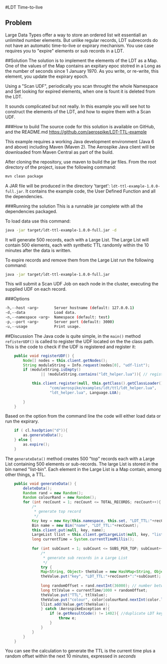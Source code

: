 #LDT Time-to-live

## Problem
Large Data Types offer a way to store an ordered list wit essentiall an unlimited number elements. But unlike regular records, LDT subrecords do not have an automatic time-to-live or expirary mechanism. You use case requires you to "expire" elements or sub records in a LDT.

##Solution
The solution is to implement the elements of the LDT as a Map. One of the values of the Map contains an expitary epoc stotred in a Long as the number of seconds since 1 January 1970. As you write, or re-write, this element, you update the expirary epoch.

Using a "Scan UDF", periodically you scan throught the whole Namespace and Set looking for expired elements, when one is fount it is deleted from the LDT.

It sounds complicated but not really. In this example you will see hot to construct the elements of the LDT, and how to expire them with a Scan UDF.

###How to build
The source code for this solution is available on GitHub, and the README.md 
https://github.com/aerospike/LDT-TTL-example 

This example requires a working Java development environment (Java 6 and above) including Maven (Maven 2). The Aerospike Java client will be downloaded from Maven Central as part of the build.

After cloning the repository, use maven to build the jar files. From the root directory of the project, issue the following command:
```bash
mvn clean package
```
A JAR file will be produced in the directory 'target': `ldt-ttl-example-1.0.0-full.jar`. It contains the example code, the User Defined Function and all the dependencies.

###Running the solution
This is a runnable jar complete with all the dependencies packaged.

To load data use this command:
```bash
java -jar target/ldt-ttl-example-1.0.0-full.jar -d
```
It will generate 500 records, each with a Large List. The Large List will contain 500 elements, each with synthetic TTL randomly within the 10 minutes after the data is written.

To expire records and remove them from the Large List run the following command:
```bash
java -jar target/ldt-ttl-example-1.0.0-full.jar 
```
This will submit a Scan UDF Job on each node in the cluster, executing the supplied UDF on each record.

###Options
```bash
-h,--host <arg>       Server hostname (default: 127.0.0.1)
-d,--data             Load data.
-n,--namespace <arg>  Namespace (default: test)
-p,--port <arg>       Server port (default: 3000)
-u,--usage            Print usage.
```

##Discussion
The Java code is quite simple, in the `main()` method `refisterUDF()` is called to register the UDF located on the the class path. This is the code to check if the UDF is registered and register it:
```java
	public void registerUDF() {
		Node[] nodes = this.client.getNodes();
		String moduleString = Info.request(nodes[0], "udf-list");
		if (moduleString.isEmpty()
				|| !moduleString.contains("ldt_helper.lua")){ // register the udf module

			this.client.register(null, this.getClass().getClassLoader(), 
					"com/aerospike/examples/ldt/ttl/ldt_helper.lua", 
					"ldt_helper.lua", Language.LUA);
			
		}
	}
```

Based on the option from the command line the code will either load data or run the expirary.

```java
	if ( cl.hasOption("d")){
		as.generateData();
	} else {
		as.expire();
	}

```
The `generateData()` method creates 500 "top" records each with a Large List containing 500 elements or sub-records. The large List is stored in the bin named "list-bin". Each element in the Large List is a Map contain, among other things, a TTL.
```java
	public void generateData() {
		deleteData();
		Random rand = new Random();
		Random colourRand = new Random();
		for (int recCount = 1; recCount <= TOTAL_RECORDS; recCount++){
			/*
			 * generate top record
			 */
			Key key = new Key(this.namespace, this.set, "LDT_TTL:"+recCount);
			Bin name = new Bin("name", "LDT_TTL:"+recCount);
			this.client.put(null, key, name);
			LargeList llist = this.client.getLargeList(null, key, "list-bin");
			long currentTime = System.currentTimeMillis();
			
			for (int subCount = 1; subCount <= SUBS_PER_TOP; subCount++){
				/*
				 * generate sub records in a Large List
				 */
				try {
				Map<String, Object> theValue = new HashMap<String, Object>();
				theValue.put("key", "LDT_TTL:"+recCount+":"+subCount);
				
				long randomOffset = rand.nextInt(36000); // number between 0 - 10 minutes in seconds
				long ttlValue = currentTime/1000 + randomOffset;
				theValue.put("TTL", ttlValue);
				theValue.put("colour", color[colourRand.nextInt(color.length)]);
				llist.add(Value.get(theValue));
				} catch (AerospikeException e){
					if (e.getResultCode() != 1402){ //duplicate LDT key
						throw e;
					}
				}
			}
		}
	}
```
You can see the calculation to generate the TTL is the current time plus a random offset within the next 10 minutes, expressed in *seconds*
